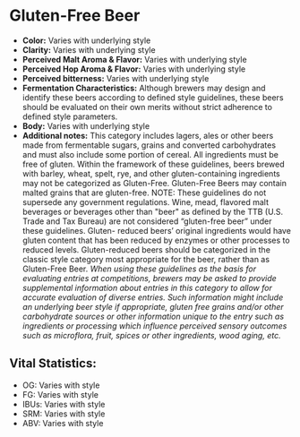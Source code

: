 # Gluten-Free Beer

- **Color:** Varies with underlying style
- **Clarity:** Varies with underlying style
- **Perceived Malt Aroma & Flavor:** Varies with underlying style
- **Perceived Hop Aroma & Flavor:** Varies with underlying style
- **Perceived bitterness:** Varies with underlying style
- **Fermentation Characteristics:** Although brewers may design and identify these beers according to defined style guidelines, these beers should be evaluated on their own merits without strict adherence to defined style parameters.
- **Body:** Varies with underlying style
- **Additional notes:** This category includes lagers, ales or other beers made from fermentable sugars, grains and converted carbohydrates and must also include some portion of cereal. All ingredients must be free of gluten. Within the framework of these guidelines, beers brewed with barley, wheat, spelt, rye, and other gluten-containing ingredients may not be categorized as Gluten-Free. Gluten-Free Beers may contain malted grains that are gluten-free. NOTE: These guidelines do not supersede any government regulations. Wine, mead, flavored malt beverages or beverages other than "beer" as defined by the TTB (U.S. Trade and Tax Bureau) are not considered “gluten-free beer” under these guidelines. Gluten- reduced beers’ original ingredients would have gluten content that has been reduced by enzymes or other processes to reduced levels. Gluten-reduced beers should be categorized in the classic style category most appropriate for the beer, rather than as Gluten-Free Beer. _When using these guidelines as the basis for evaluating entries at competitions, brewers may be asked to provide supplemental information about entries in this category to allow for accurate evaluation of diverse entries. Such information might include an underlying beer style if appropriate, gluten free grains and/or other carbohydrate sources or other information unique to the entry such as ingredients or processing which influence perceived sensory outcomes such as microflora, fruit, spices or other ingredients, wood aging, etc._

## Vital Statistics:

- OG: Varies with style 
- FG: Varies with style 
- IBUs: Varies with style 
- SRM: Varies with style 
- ABV: Varies with style 
